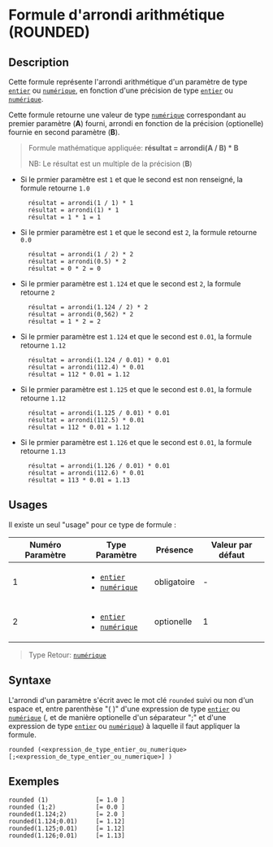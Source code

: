 # Formule d'arrondi arithmétique (ROUNDED)

## Description

Cette formule représente l'arrondi arithmétique d'un paramètre de type  [`entier`][valeur-de-retour] ou [`numérique`][valeur-de-retour], en fonction d'une précision de type [`entier`][valeur-de-retour] ou [`numérique`][valeur-de-retour].

Cette formule retourne une valeur de type [`numérique`][valeur-de-retour] correspondant au premier paramètre (__A__) fourni, arrondi en fonction de la précision (optionelle) fournie en second paramètre (__B__).

> Formule mathématique appliquée: __résultat = arrondi(A / B) * B__
>
> NB: Le résultat est un multiple de la précision (__B__)

- Si le prmier paramètre est `1` et que le second est non renseigné, la formule retourne `1.0`

        résultat = arrondi(1 / 1) * 1
        résultat = arrondi(1) * 1
        résultat = 1 * 1 = 1

- Si le prmier paramètre est `1` et que le second est `2`, la formule retourne `0.0`

        résultat = arrondi(1 / 2) * 2
        résultat = arrondi(0.5) * 2
        résultat = 0 * 2 = 0

- Si le prmier paramètre est `1.124` et que le second est `2`, la formule retourne `2`

        résultat = arrondi(1.124 / 2) * 2
        résultat = arrondi(0,562) * 2
        résultat = 1 * 2 = 2

- Si le prmier paramètre est `1.124` et que le second est `0.01`, la formule retourne `1.12`

        résultat = arrondi(1.124 / 0.01) * 0.01
        résultat = arrondi(112.4) * 0.01
        résultat = 112 * 0.01 = 1.12

- Si le prmier paramètre est `1.125` et que le second est `0.01`, la formule retourne `1.12`

        résultat = arrondi(1.125 / 0.01) * 0.01
        résultat = arrondi(112.5) * 0.01
        résultat = 112 * 0.01 = 1.12

- Si le prmier paramètre est `1.126` et que le second est `0.01`, la formule retourne `1.13`

        résultat = arrondi(1.126 / 0.01) * 0.01
        résultat = arrondi(112.6) * 0.01
        résultat = 113 * 0.01 = 1.13

## Usages

Il existe un seul "usage" pour ce type de formule :

|Numéro Paramètre|Type Paramètre|Présence|Valeur par défaut|
|--------------|--------------|--------------|--------------|
|1|<ul><li>[`entier`][valeur-de-retour]</li><li>[`numérique`][valeur-de-retour]</li></ul>|obligatoire|-|
|2|<ul><li>[`entier`][valeur-de-retour]</li><li>[`numérique`][valeur-de-retour]</li></ul>|optionelle|1|

> Type Retour: [`numérique`][valeur-de-retour]

## Syntaxe

L'arrondi d'un paramètre s'écrit avec le mot clé `rounded` suivi ou non d'un espace et, entre parenthèse "( )" d'une expression de type [`entier`][valeur-de-retour] ou [`numérique`][valeur-de-retour] (, et de manière optionelle d'un séparateur ";" et d'une expression de type [`entier`][valeur-de-retour] ou [`numérique`][valeur-de-retour]) à laquelle il faut appliquer la formule.

    rounded (<expression_de_type_entier_ou_numerique>
    [;<expression_de_type_entier_ou_numerique>] )

## Exemples

    rounded (1)             [= 1.0 ]
    rounded (1;2)           [= 0.0 ]
    rounded(1.124;2)        [= 2.0 ]
    rounded(1.124;0.01)     [= 1.12]
    rounded(1.125;0.01)     [= 1.12]
    rounded(1.126;0.01)     [= 1.13]

[valeur-de-retour]: ../lexique.md#valeur-de-retour